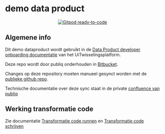 # demo data product

<p align="center">
  <a href="https://gitpod.io/#FILL_IN_YOUR_REPOSITORY_URL">
    <img src="https://img.shields.io/badge/Gitpod-ready--to--code-908a85?logo=gitpod" alt="Gitpod ready-to-code" />
  </a>
</p>

## Algemene info

Dit demo dataproduct wordt gebruikt in de [Data Product developer onboarding documentatie](https://uitwisselingsplatform.atlassian.net/wiki/spaces/DDTC/pages/380076045/Demo+dataproduct+opzetten) van het UiTwisselingsplatform.

Deze repo wordt door publiq onderhouden in [Bitbucket](https://bitbucket.org/cjsm/demo-dataproduct-9f1ad6510aa76f5a/src/master/).

Changes op deze repository moeten manueel gesynct worden met de [publieke github repo](https://github.com/cultuurnet/uwp-demo-dataproduct). 

Technische documentatie over deze sync staat in de private [confluence van publiq](https://confluence.publiq.be/display/DDT/Demo+dataproduct%3A+sync+bitbucket+to+github)

## Werking transformatie code

Zie documentatie [Transformatie code runnen](https://uitwisselingsplatform.atlassian.net/wiki/spaces/DDTC/pages/380272652/Transformatie+code+runnen) en [Transformatie code schrijven](https://uitwisselingsplatform.atlassian.net/wiki/spaces/DDTC/pages/379748365/Transformatie+code+schrijven)
